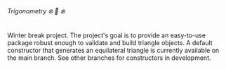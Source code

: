 ###### Trigonometry :snowflake: :small_red_triangle: :snowflake:


Winter break project. The project's goal is to provide an easy-to-use package robust enough to validate and build triangle objects. A default constructor that generates an equilateral triangle is currently available on the main branch. See other branches for constructors in development.
